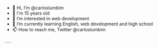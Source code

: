 - 👋 Hi, I’m @carloslumbim
- 🧒 I'm 15 years old
- 👀 I’m interested in web development
- 🌱 I’m currently learning English, web development and high school
- 📫 How to reach me, Twitter @carloslumbim

.....
